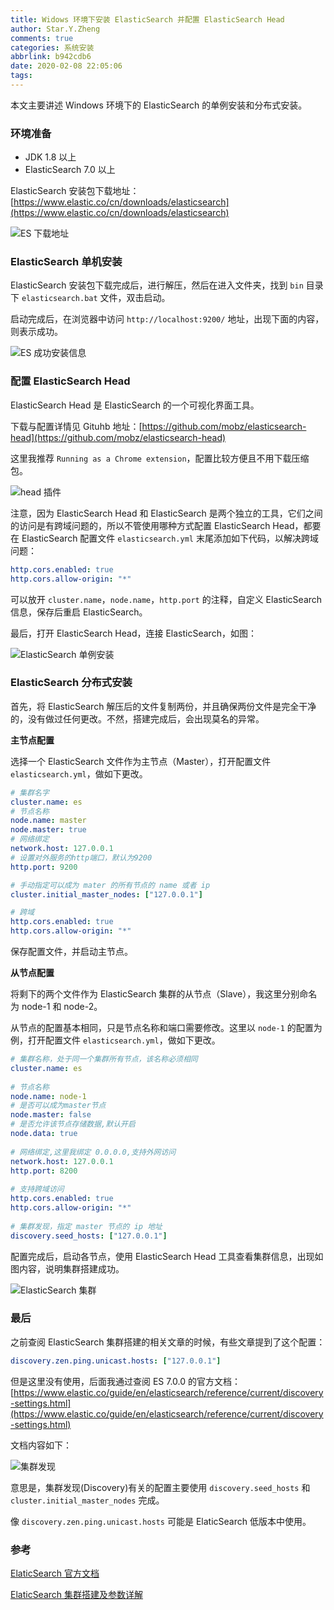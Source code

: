 ```yaml
---
title: Widows 环境下安装 ElasticSearch 并配置 ElasticSearch Head
author: Star.Y.Zheng
comments: true
categories: 系统安装
abbrlink: b942cdb6
date: 2020-02-08 22:05:06
tags:
---
```


本文主要讲述 Windows 环境下的 ElasticSearch 的单例安装和分布式安装。

<!-- more -->

### 环境准备

- JDK 1.8 以上
- ElasticSearch 7.0 以上  

ElasticSearch 安装包下载地址：[https://www.elastic.co/cn/downloads/elasticsearch](https://www.elastic.co/cn/downloads/elasticsearch)

![ES 下载地址](es-download.png)

###  ElasticSearch 单机安装

ElasticSearch 安装包下载完成后，进行解压，然后在进入文件夹，找到 `bin` 目录下 `elasticsearch.bat` 文件，双击启动。  

启动完成后，在浏览器中访问 `http://localhost:9200/` 地址，出现下面的内容，则表示成功。

![ES 成功安装信息](es-setup-info.png)

### 配置 ElasticSearch Head

ElasticSearch Head 是 ElasticSearch 的一个可视化界面工具。

下载与配置详情见 Gituhb 地址：[https://github.com/mobz/elasticsearch-head](https://github.com/mobz/elasticsearch-head)

这里我推荐 `Running as a Chrome extension`，配置比较方便且不用下载压缩包。 

![head 插件](head-chrome-extension.png)

注意，因为 ElasticSearch Head 和 ElasticSearch 是两个独立的工具，它们之间的访问是有跨域问题的，所以不管使用哪种方式配置 ElasticSearch Head，都要在 ElasticSearch 配置文件 `elasticsearch.yml` 末尾添加如下代码，以解决跨域问题：

```yml
http.cors.enabled: true 
http.cors.allow-origin: "*"
```
可以放开 `cluster.name`，`node.name`，`http.port` 的注释，自定义 ElasticSearch 信息，保存后重启 ElasticSearch。

最后，打开 ElasticSearch Head，连接 ElasticSearch，如图：

![ElasticSearch 单例安装](es-single.png)

### ElasticSearch 分布式安装

首先，将 ElasticSearch 解压后的文件复制两份，并且确保两份文件是完全干净的，没有做过任何更改。不然，搭建完成后，会出现莫名的异常。

**主节点配置**

选择一个 ElasticSearch 文件作为主节点（Master），打开配置文件 `elasticsearch.yml`，做如下更改。

```yml
# 集群名字
cluster.name: es
# 节点名称
node.name: master
node.master: true
# 网络绑定
network.host: 127.0.0.1
# 设置对外服务的http端口，默认为9200
http.port: 9200

# 手动指定可以成为 mater 的所有节点的 name 或者 ip
cluster.initial_master_nodes: ["127.0.0.1"]

# 跨域
http.cors.enabled: true 
http.cors.allow-origin: "*"
```
保存配置文件，并启动主节点。

**从节点配置**

将剩下的两个文件作为 ElasticSearch 集群的从节点（Slave），我这里分别命名为 node-1 和 node-2。

从节点的配置基本相同，只是节点名称和端口需要修改。这里以 `node-1` 的配置为例，打开配置文件 `elasticsearch.yml`，做如下更改。

```yml
# 集群名称，处于同一个集群所有节点，该名称必须相同
cluster.name: es
 
# 节点名称
node.name: node-1
# 是否可以成为master节点
node.master: false
# 是否允许该节点存储数据,默认开启
node.data: true
 
# 网络绑定,这里我绑定 0.0.0.0,支持外网访问
network.host: 127.0.0.1
http.port: 8200
 
# 支持跨域访问
http.cors.enabled: true
http.cors.allow-origin: "*"
 
# 集群发现，指定 master 节点的 ip 地址
discovery.seed_hosts: ["127.0.0.1"]
```

配置完成后，启动各节点，使用 ElasticSearch Head 工具查看集群信息，出现如图内容，说明集群搭建成功。

![ElasticSearch 集群](es-discovery.png)

### 最后

之前查阅 ElasticSearch 集群搭建的相关文章的时候，有些文章提到了这个配置：

```yaml
discovery.zen.ping.unicast.hosts: ["127.0.0.1"]
```

但是这里没有使用，后面我通过查阅 ES 7.0.0 的官方文档： [https://www.elastic.co/guide/en/elasticsearch/reference/current/discovery-settings.html](https://www.elastic.co/guide/en/elasticsearch/reference/current/discovery-settings.html)   

文档内容如下：

![集群发现](discovery-info.png)

意思是，集群发现(Discovery)有关的配置主要使用 `discovery.seed_hosts` 和 `cluster.initial_master_nodes` 完成。

像 `discovery.zen.ping.unicast.hosts` 可能是 ElaticSearch 低版本中使用。

### 参考

[ElaticSearch 官方文档](https://www.elastic.co/guide/en/elasticsearch/reference/current/setup.html)

[ElaticSearch 集群搭建及参数详解](https://www.jianshu.com/p/149a8da90bbc)
